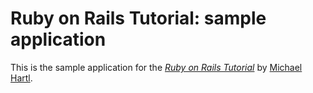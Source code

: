 # Ruby on Rails Tutorial: sample application

This is the sample application for 
the [*Ruby on Rails Tutorial*](http://ruby.railstutorial.org/)
by [Michael Hartl](http://michaelhartl.com/).
